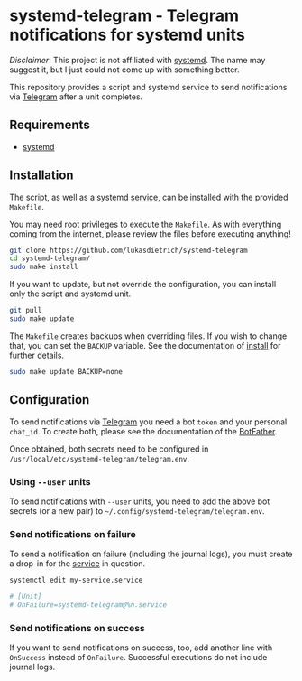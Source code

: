 # systemd-telegram - Telegram notifications for systemd units

_Disclaimer_: This project is not affiliated with [systemd][systemd]. The name
may suggest it, but I just could not come up with something better.

This repository provides a script and systemd service to send notifications via
[Telegram][telegram] after a unit completes.

## Requirements

- [systemd][systemd]

## Installation

The script, as well as a systemd [service][systemd.service], can be installed
with the provided `Makefile`.

You may need root privileges to execute the `Makefile`.
As with everything coming from the internet, please review the files before
executing anything!

```sh
git clone https://github.com/lukasdietrich/systemd-telegram
cd systemd-telegram/
sudo make install
```

If you want to update, but not override the configuration, you can install only
the script and systemd unit.

```sh
git pull
sudo make update
```

The `Makefile` creates backups when overriding files. If you wish to change
that, you can set the `BACKUP` variable.
See the documentation of [install][install] for further details.

```sh
sudo make update BACKUP=none
```

## Configuration

To send notifications via [Telegram][telegram] you need a bot `token` and your
personal `chat_id`. To create both, please see the documentation of the
[BotFather][botfather].

Once obtained, both secrets need to be configured in
`/usr/local/etc/systemd-telegram/telegram.env`.

### Using `--user` units

To send notifications with `--user` units, you need to add the above bot secrets
(or a new pair) to `~/.config/systemd-telegram/telegram.env`.

### Send notifications on failure

To send a notification on failure (including the journal logs), you must create
a drop-in for the [service][systemd.service] in question.

```sh
systemctl edit my-service.service

# [Unit]
# OnFailure=systemd-telegram@%n.service
```


### Send notifications on success

If you want to send notifications on success, too, add another line with
`OnSuccess` instead of `OnFailure`. Successful executions do not include journal
logs.

[telegram]: https://telegram.org/
[botfather]: https://core.telegram.org/bots#6-botfather
[systemd]: https://manpages.ubuntu.com/manpages/bionic/man1/systemd.1.html
[systemd.service]: https://manpages.ubuntu.com/manpages/bionic/man5/systemd.service.5.html
[make]: https://manpages.ubuntu.com/manpages/bionic/man1/make.1.html
[install]: https://manpages.ubuntu.com/manpages/bionic/man1/install.1.html
